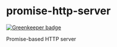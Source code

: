 # promise-http-server

[![Greenkeeper badge](https://badges.greenkeeper.io/nwtgck/promise-http-server-npm.svg?token=b9adcffa0bb1bc9b8cbfde2c9781d4cc00cdb5f7035552c84a0aabb0c7a44987&ts=1536742116756)](https://greenkeeper.io/)

Promise-based HTTP server
